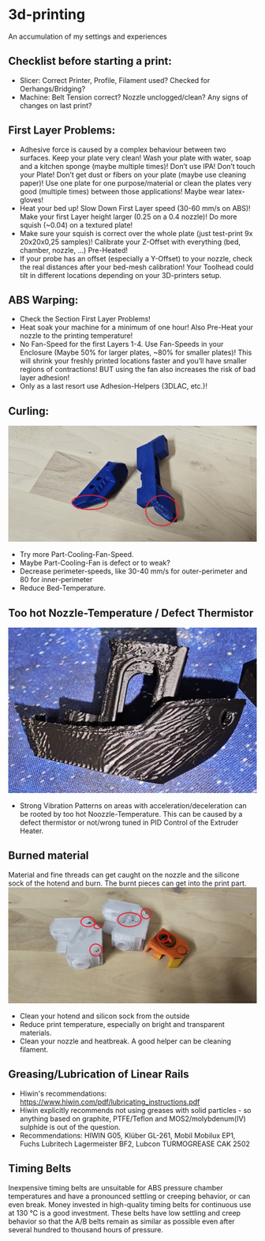 # 3d-printing
An accumulation of my settings and experiences

## Checklist before starting a print:
- Slicer: Correct Printer, Profile, Filament used? Checked for Oerhangs/Bridging?
- Machine: Belt Tension correct? Nozzle unclogged/clean? Any signs of changes on last print?

## First Layer Problems:
- Adhesive force is caused by a complex behaviour between two surfaces. Keep your plate very clean! Wash your plate with water, soap and a kitchen sponge (maybe multiple times)! Don’t use IPA! Don’t touch your Plate! Don’t get dust or fibers on your plate (maybe use cleaning paper)! Use one plate for one purpose/material or clean the plates very good (multiple times) between those applications! Maybe wear latex-gloves!
- Heat your bed up! Slow Down First Layer speed (30-60 mm/s on ABS)! Make your first Layer height larger (0.25 on a 0.4 nozzle)! Do more squish (~0.04) on a textured plate!
- Make sure your squish is correct over the whole plate (just test-print 9x 20x20x0,25 samples)! Calibrate your Z-Offset with everything (bed, chamber, nozzle, ...) Pre-Heated!
- If your probe has an offset (especially a Y-Offset) to your nozzle, check the real distances after your bed-mesh calibration! Your Toolhead could tilt in different locations depending on your 3D-printers setup.
        
## ABS Warping:
- Check the Section First Layer Problems!
- Heat soak your machine for a minimum of one hour! Also Pre-Heat your nozzle to the printing temperature!
- No Fan-Speed for the first Layers 1-4. Use Fan-Speeds in your Enclosure (Maybe 50% for larger plates, ~80% for smaller plates)! This will shrink your freshly printed locations faster and you’ll have smaller regions of contractions! BUT using the fan also increases the risk of bad layer adhesion!
- Only as a last resort use Adhesion-Helpers (3DLAC, etc.)!

## Curling:
![Parts with curling on overhangs](https://github.com/interias/3d-printing/blob/main/images/curling.jpg)
- Try more Part-Cooling-Fan-Speed.
- Maybe Part-Cooling-Fan is defect or to weak?
- Decrease perimeter-speeds, like 30-40 mm/s for outer-perimeter and 80 for inner-perimeter
- Reduce Bed-Temperature.

## Too hot Nozzle-Temperature / Defect Thermistor
![Too hot printing temperature](https://github.com/interias/3d-printing/blob/main/images/too-hot-printing-temperature.jpg)
- Strong Vibration Patterns on areas with acceleration/deceleration can be rooted by too hot Noozzle-Temperature. This can be caused by a defect thermistor or not/wrong tuned in PID Control of the Extruder Heater.

## Burned material
Material and fine threads can get caught on the nozzle and the silicone sock of the hotend and burn. The burnt pieces can get into the print part.
![Burned material in parts](https://github.com/interias/3d-printing/blob/main/images/burned-material.jpg)
- Clean your hotend and silicon sock from the outside
- Reduce print temperature, especially on bright and transparent materials.
- Clean your nozzle and heatbreak. A good helper can be cleaning filament.

## Greasing/Lubrication of Linear Rails
- Hiwin's recommendations: https://www.hiwin.com/pdf/lubricating_instructions.pdf 
- Hiwin explicitly recommends not using greases with solid particles - so anything based on graphite, PTFE/Teflon and MOS2/molybdenum(IV) sulphide is out of the question.
- Recommendations: HIWIN G05, Klüber GL-261, Mobil Mobilux EP1, Fuchs Lubritech Lagermeister BF2, Lubcon TURMOGREASE CAK 2502

## Timing Belts
Inexpensive timing belts are unsuitable for ABS pressure chamber temperatures and have a pronounced settling or creeping behavior, or can even break. Money invested in high-quality timing belts for continuous use at 130 °C is a good investment. These belts have low settling and creep behavior so that the A/B belts remain as similar as possible even after several hundred to thousand hours of pressure.